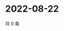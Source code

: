 # 2022-08-22

共 0 条

<!-- BEGIN WEIBO -->
<!-- 最后更新时间 Mon Aug 22 2022 03:00:37 GMT+0800 (China Standard Time) -->

<!-- END WEIBO -->
